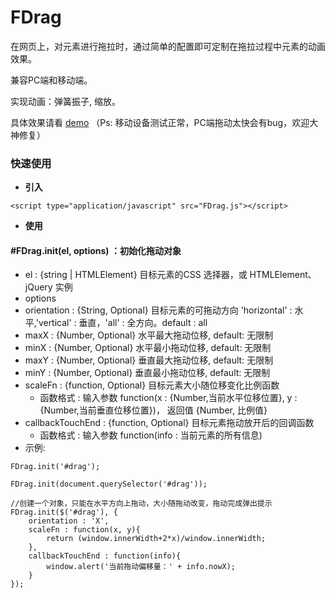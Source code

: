 # FDrag
在网页上，对元素进行拖拉时，通过简单的配置即可定制在拖拉过程中元素的动画效果。

兼容PC端和移动端。

实现动画：弹簧振子, 缩放。

具体效果请看  [demo](http://www.funwewhere.com/FDrag.html) （Ps: 移动设备测试正常，PC端拖动太快会有bug，欢迎大神修复）

### 快速使用
- **引入**

```
<script type="application/javascript" src="FDrag.js"></script>
```

- **使用**

#### #FDrag.init(el, options)  ：初始化拖动对象
- el : {string | HTMLElement}  目标元素的CSS 选择器，或 HTMLElement、jQuery 实例
- options
 -  orientation : {String, Optional} 目标元素的可拖动方向 'horizontal' : 水平,'vertical' : 垂直，'all' : 全方向。default : all
 -  maxX : {Number, Optional} 水平最大拖动位移, default: 无限制
 -  minX : {Number, Optional} 水平最小拖动位移, default: 无限制
 -  maxY : {Number, Optional} 垂直最大拖动位移, default: 无限制
 -  minY : {Number, Optional} 垂直最小拖动位移, default: 无限制
 -  scaleFn : {function, Optional} 目标元素大小随位移变化比例函数
       -  函数格式 :  输入参数 function(x : {Number,当前水平位移位置}, y : {Number,当前垂直位移位置})， 返回值  {Number, 比例值}
 - callbackTouchEnd :  {function, Optional}  目标元素拖动放开后的回调函数
      -  函数格式 :  输入参数 function(info : 当前元素的所有信息)
-  示例:
```
FDrag.init('#drag');

FDrag.init(document.querySelector('#drag'));

//创建一个对象，只能在水平方向上拖动，大小随拖动改变，拖动完成弹出提示
FDrag.init($('#drag'), {
	orientation : 'X',
	scaleFn : function(x, y){
		return (window.innerWidth+2*x)/window.innerWidth;
	},
	callbackTouchEnd : function(info){
		window.alert('当前拖动偏移量：' + info.nowX);
	}
});
```